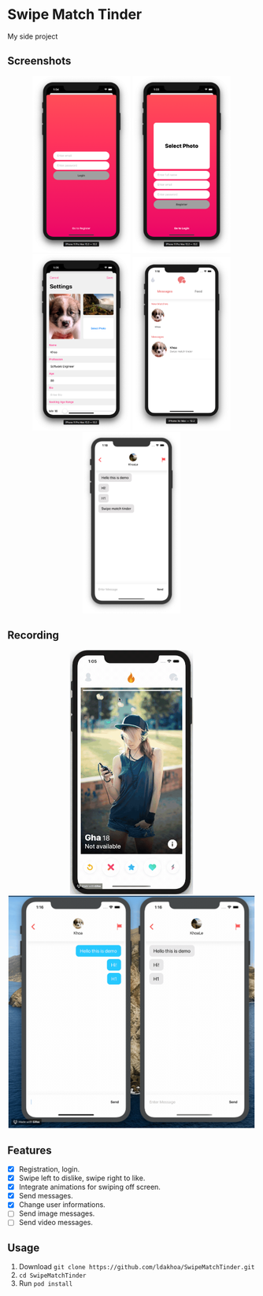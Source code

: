 # Swipe Match Tinder
My side project

## Screenshots
<p align="center">
<img src="screenshots/1.png" width="200">
<img src="screenshots/2.png" width="200">
<img src="screenshots/3.png" width="200">
<img src="screenshots/4.png" width="200">
<img src="screenshots/5.png" width="200">
</p>

## Recording
<p align="center">
<img src="screenshots/1.gif" width="250">

<img src="screenshots/2.gif" width="500">
</p>

## Features

- [x] Registration, login.
- [x] Swipe left to dislike, swipe right to like.
- [x] Integrate animations for swiping off screen.
- [x] Send messages.
- [x] Change user informations.
- [ ] Send image messages.
- [ ] Send video messages.

## Usage

1. Download `git clone https://github.com/ldakhoa/SwipeMatchTinder.git`
2. `cd SwipeMatchTinder`
3. Run `pod install`

